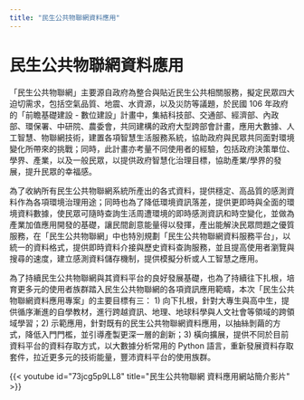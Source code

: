 ```yaml
---
title: "民生公共物聯網資料應用"
---
```


# 民生公共物聯網資料應用


「民生公共物聯網」主要源自政府為整合與貼近民生公共相關服務，擬定民眾四大迫切需求，包括空氣品質、地震、水資源，以及災防等議題，於民國 106 年政府的「前瞻基礎建設 - 數位建設」計畫中，集結科技部、交通部、經濟部、內政部、環保署、中研院、農委會，共同建構的政府大型跨部會計畫，應用大數據、人工智慧、物聯網技術，建置各項智慧生活服務系統，協助政府與民眾共同面對環境變化所帶來的挑戰；同時，此計畫亦考量不同使用者的經驗，包括政府決策單位、學界、產業，以及一般民眾，以提供政府智慧化治理目標，協助產業/學界的發展，提升民眾的幸福感。

為了收納所有民生公共物聯網系統所產出的各式資料，提供穩定、高品質的感測資料作為各項環境治理用途；同時也為了降低環境資訊落差，提供更即時與全面的環境資料數據，使民眾可隨時查詢生活周遭環境的即時感測資訊和時空變化，並做為產業加值應用開發的基礎，讓民間創意能量得以發揮，產出能解決民眾問題之優質服務，在「民生公共物聯網」中也特別規劃「民生公共物聯網資料服務平台」，以統一的資料格式，提供即時資料介接與歷史資料查詢服務，並且提高使用者瀏覽與搜尋的速度，建立感測資料儲存機制，提供模擬分析或人工智慧之應用。

為了持續民生公共物聯網與其資料平台的良好發展基礎，也為了持續往下扎根，培育更多元的使用者族群踏入民生公共物聯網的各項資訊應用範疇，本次「民生公共物聯網資料應用專案」的主要目標有三： 1) 向下扎根，針對大專生與高中生，提供循序漸進的自學教材，進行跨越資訊、地理、地球科學與人文社會等領域的跨領域學習；2) 示範應用，針對既有的民生公共物聯網資料應用，以抽絲剝繭的方式，降低入門門檻，並引導產製更深一層的創新；3) 橫向擴展，提供不同於目前資料平台的資料存取方式，以大數據分析常用的 Python 語言，重新發展資料存取套件，拉近更多元的技術能量，豐沛資料平台的使用族群。


  {{< youtube id="73jcg5p9LL8" title="民生公共物聯網 資料應用網站簡介影片" >}}
